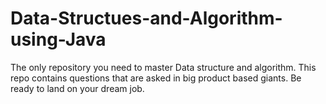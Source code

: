 # Data-Structues-and-Algorithm-using-Java
The only repository you need to master Data structure and algorithm. This repo contains questions that are asked in big product based giants. Be ready to land on your dream job.
